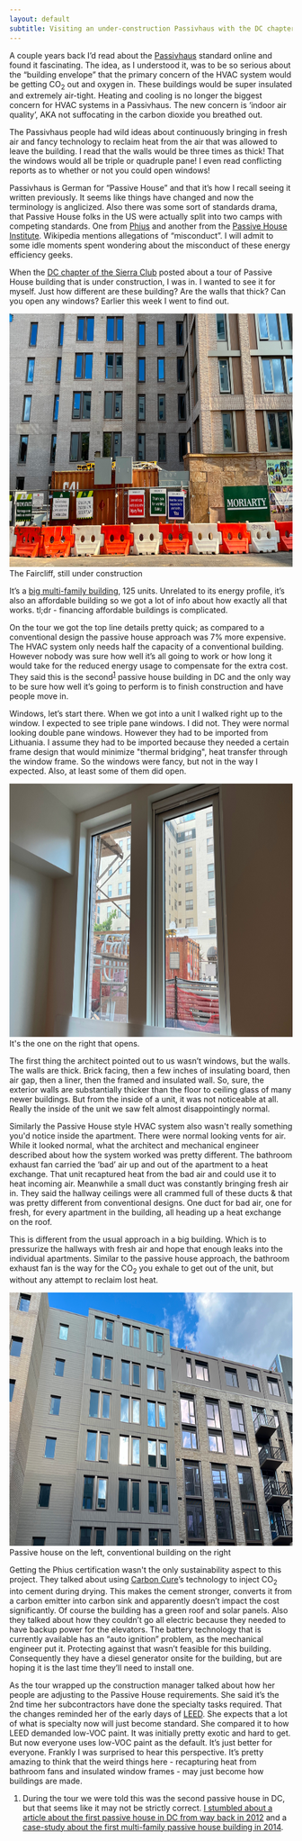 ```yaml
---
layout: default
subtitle: Visiting an under-construction Passivhaus with the DC chapter of the Sierra Club
---
```


A couple years back I’d read about the [Passivhaus](https://en.wikipedia.org/wiki/Passive_house) standard online and found it fascinating. The idea, as I understood it, was to be so serious about the “building envelope” that the primary concern of the HVAC system would be getting CO<sub>2</sub> out and oxygen in. These buildings would be super insulated and extremely air-tight. Heating and cooling is no longer the biggest concern for HVAC systems in a Passivhaus. The new concern is ‘indoor air quality’, AKA not suffocating in the carbon dioxide you breathed out.

The Passivhaus people had wild ideas about continuously bringing in fresh air and fancy technology to reclaim heat from the air that was allowed to leave the building. I read that the walls would be three times as thick! That the windows would all be triple or quadruple pane! I even read conflicting reports as to whether or not you could open windows!

Passivhaus is German for “Passive House” and that it’s how I recall seeing it written previously. It seems like things have changed and now the terminology is anglicized. Also there was some sort of standards drama, that Passive House folks in the US were actually split into two camps with competing standards. One from [Phius](https://www.phius.org/) and another from the [Passive House Institute](https://passivehouse.com/). Wikipedia mentions allegations of “misconduct”. I will admit to some idle moments spent wondering about the misconduct of these energy efficiency geeks.

When the [DC chapter of the Sierra Club](https://www.sierraclub.org/dc) posted about a tour of Passive House building that is under construction, I was in. I wanted to see it for myself. Just how different are these building? Are the walls that thick? Can you open any windows? Earlier this week I went to find out. 

<div class="box mb-3">
<img src="/assets/images/2024-08-16-touring-a-next-level-green-building/IMG_9688.jpg" alt="Photo of a multistory building that is under construction" width="800" height="450"/>
<div class="is-size-7 pb-1">The Faircliff, still under construction</div>
</div>


It’s a [big multi-family building](https://somersetdev.com/wp-content/uploads/2023/01/The-Faircliff-Press-Release-1.17.23.pdf), 125 units. Unrelated to its energy profile, it’s also an affordable building so we got a lot of info about how exactly all that works. tl;dr - financing affordable buildings is complicated.

On the tour we got the top line details pretty quick; as compared to a conventional design the passive house approach was 7% more expensive. The HVAC system only needs half the capacity of a conventional building. However nobody was sure how well it’s all going to work or how long it would take for the reduced energy usage to compensate for the extra cost. They said this is the second<sup><a href="#footnote-1">1</a></sup> passive house building in DC and the only way to be sure how well it’s going to perform is to finish construction and have people move in.

Windows, let’s start there. When we got into a unit I walked right up to the window. I expected to see triple pane windows. I did not. They were normal looking double pane windows. However they had to be imported from Lithuania. I assume they had to be imported because they needed a certain frame design that would minimize "thermal bridging", heat transfer through the window frame. So the windows were fancy, but not in the way I expected. Also, at least some of them did open.

<div class="box mb-3">
<img src="/assets/images/2024-08-16-touring-a-next-level-green-building/IMG_9683.jpg" alt="Photo of two windows" width="800" height="450"/>
<div class="is-size-7 pb-1">It's the one on the right that opens.</div>
</div>

The first thing the architect pointed out to us wasn’t windows, but the walls. The walls are thick. Brick facing, then a few inches of insulating board, then air gap, then a liner, then the framed and insulated wall. So, sure, the exterior walls are substantially thicker than the floor to ceiling glass of many newer buildings. But from the inside of a unit, it was not noticeable at all. Really the inside of the unit we saw felt almost disappointingly normal.

Similarly the Passive House style HVAC system also wasn't really something you'd notice inside the apartment. There were normal looking vents for air. While it looked normal, what the architect and mechanical engineer described about how the system worked was pretty different. The bathroom exhaust fan carried the ‘bad’ air up and out of the apartment to a heat exchange. That unit recaptured heat from the bad air and could use it to heat incoming air. Meanwhile a small duct was constantly bringing fresh air in. They said the hallway ceilings were all crammed full of these ducts & that was pretty different from conventional designs. One duct for bad air, one for fresh, for every apartment in the building, all heading up a heat exchange on the roof.

This is different from the usual approach in a big building. Which is to pressurize the hallways with fresh air and hope that enough leaks into the individual apartments. Similar to the passive house approach, the bathroom exhaust fan is the way for the CO<sub>2</sub> you exhale to get out of the unit, but without any attempt to reclaim lost heat.


<div class="box mb-3">
<img src="/assets/images/2024-08-16-touring-a-next-level-green-building/IMG_9684.jpg" alt="Photo of two adjacent multistory apartment buildings" width="800" height="450"/>
<div class="is-size-7 pb-1">Passive house on the left, conventional building on the right</div>
</div>

Getting the Phius certification wasn't the only sustainability aspect to this project. They talked about using [Carbon Cure](https://www.carboncure.com/)’s technology to inject CO<sub>2</sub> into cement during drying. This makes the cement stronger, converts it from a carbon emitter into carbon sink and apparently doesn’t impact the cost significantly. Of course the building has a green roof and solar panels. Also they talked about how they couldn’t go all electric because they needed to have backup power for the elevators. The battery technology that is currently available has an “auto ignition” problem, as the mechanical engineer put it. Protecting against that wasn’t feasible for this building. Consequently they have a diesel generator onsite for the building, but are hoping it is the last time they’ll need to install one.

As the tour wrapped up the construction manager talked about how her people are adjusting to the Passive House requirements. She said it’s the 2nd time her subcontractors have done the specialty tasks required. That the changes reminded her of the early days of [LEED](https://www.usgbc.org/leed). She expects that a lot of what is specialty now will just become standard. She compared it to how LEED demanded low-VOC paint. It was initially pretty exotic and hard to get. But now everyone uses low-VOC paint as the default. It’s just better for everyone. Frankly I was surprised to hear this perspective. It’s pretty amazing to think that the weird things here - recapturing heat from bathroom fans and insulated window frames - may just become how buildings are made.

<div class="is-size-7">
<ol>
<li  id="footnote-1">During the tour we were told this was the second passive house in DC, but that seems like it may not be strictly correct. <a href="https://dc.urbanturf.com/articles/blog/dcs_first_passive_house_almost_complete/5601">I stumbled about a article about the first passive house in DC from way back in 2012</a> and a <a href="https://www.elevationdcmedia.com/devnews/weinbergcommons_110714.aspx">case-study about the first multi-family passive house building in 2014</a>.</li>
</ol>
</div>
